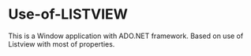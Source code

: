 # Use-of-LISTVIEW
This is a Window application with ADO.NET framework. Based on use of Listview with most of properties.

